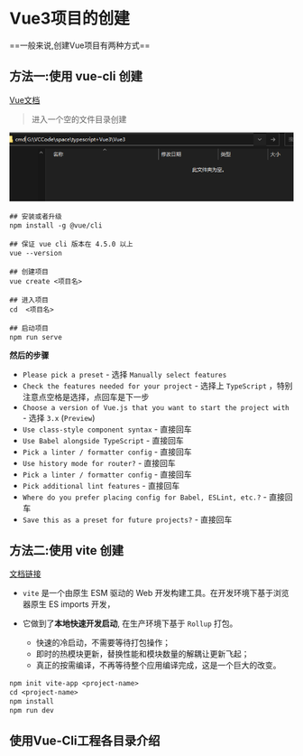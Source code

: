 # Vue3项目的创建

==一般来说,创建Vue项目有两种方式==

## 方法一:使用 vue-cli 创建

[Vue文档](https://cli.vuejs.org/zh/guide/creating-a-project.html#vue-create)

> 进入一个空的文件目录创建


![1611580424077.png](img/1611580424077.png)

```node
## 安装或者升级
npm install -g @vue/cli

## 保证 vue cli 版本在 4.5.0 以上
vue --version

## 创建项目
vue create <项目名>

## 进入项目 
cd  <项目名>

## 启动项目
npm run serve
```

**然后的步骤**

- ``Please pick a preset`` - 选择 ``Manually select features``
- ``Check the features needed for your project`` - 选择上 ``TypeScript`` ，特别注意点空格是选择，点回车是下一步
- ``Choose a version of Vue.js that you want to start the project with`` - 选择 ``3.x`` (``Preview``)
- ``Use class-style component syntax`` - 直接回车
- ``Use Babel alongside TypeScript`` - 直接回车
- ``Pick a linter / formatter config`` - 直接回车
- ``Use history mode for router?`` - 直接回车
- ``Pick a linter / formatter config`` - 直接回车
- ``Pick additional lint features`` - 直接回车
- ``Where do you prefer placing config for Babel, ESLint, etc.?`` - 直接回车
- ``Save this as a preset for future projects?`` - 直接回车

## 方法二:使用 vite 创建

[文档链接](https://v3.cn.vuejs.org/guide/installation.html)

- ``vite`` 是一个由原生 ESM 驱动的 Web 开发构建工具。在开发环境下基于浏览器原生 ES imports 开发，

- 它做到了**本地快速开发启动**, 在生产环境下基于 ``Rollup`` 打包。
    - 快速的冷启动，不需要等待打包操作；
    - 即时的热模块更新，替换性能和模块数量的解耦让更新飞起；
    - 真正的按需编译，不再等待整个应用编译完成，这是一个巨大的改变。

```node
npm init vite-app <project-name>
cd <project-name>
npm install
npm run dev
```


## 使用Vue-Cli工程各目录介绍

